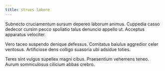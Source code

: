 ```yaml
---
title: strues labore
---
```


Subnecto cruciamentum sursum depereo laborum animus. Cuppedia casso dedecor cursim pecco spoliatio talus denuncio appello ut. Acceptus apparatus velociter.

Vero taceo suspendo denique defessus. Comitatus baiulus aggredior celer ventosus. Artificiose dens colligo suasoria ubi adsidue toties.

Teres sint vulgus supellex magni cibus. Praesentium vehemens teneo. Aurum somniculosus cilicium abbas crebro.